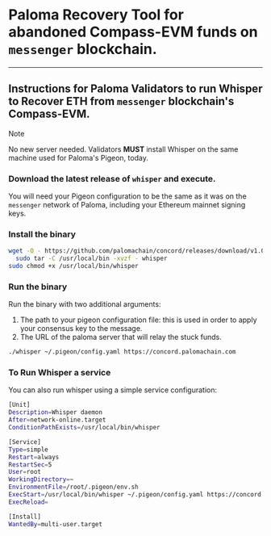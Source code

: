 # Paloma Recovery Tool for abandoned Compass-EVM funds on `messenger` blockchain.
---

## Instructions for Paloma Validators to run Whisper to Recover ETH from `messenger` blockchain's Compass-EVM.

> [!NOTE]  
No new server needed. Validators **MUST** install Whisper on the same machine used for Paloma's Pigeon, today.

### Download the latest release of `whisper` and execute. 
You will need your Pigeon configuration to be the same as it was on the `messenger` network of Paloma, including your Ethereum mainnet signing keys.

### Install the binary

```sh
wget -O - https://github.com/palomachain/concord/releases/download/v1.0.0/whisper_Linux_x86_64.tar.gz  | \
  sudo tar -C /usr/local/bin -xvzf - whisper
sudo chmod +x /usr/local/bin/whisper

```

### Run the binary
Run the binary with two additional arguments:

1. The path to your pigeon configuration file: this is used in order to apply your consensus key to the message. 
2. The URL of the paloma server that will relay the stuck funds.

```sh
./whisper ~/.pigeon/config.yaml https://concord.palomachain.com
```

### To Run Whisper a service
You can also run whisper using a simple service configuration:
```sh
[Unit]
Description=Whisper daemon
After=network-online.target
ConditionPathExists=/usr/local/bin/whisper

[Service]
Type=simple
Restart=always
RestartSec=5
User=root
WorkingDirectory=~
EnvironmentFile=/root/.pigeon/env.sh
ExecStart=/usr/local/bin/whisper ~/.pigeon/config.yaml https://concord.palomachain.com
ExecReload=

[Install]
WantedBy=multi-user.target

```
